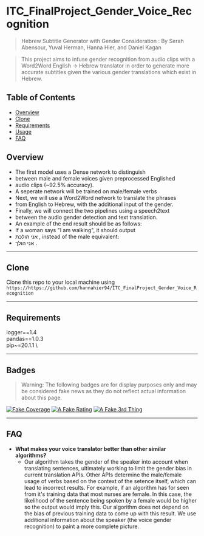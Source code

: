 # ITC_FinalProject_Gender_Voice_Recognition

> Hebrew Subtitle Generator with Gender Consideration : By Serah Abensour, Yuval Herman, Hanna Hier, and Daniel Kagan

> This project aims to infuse gender recognition from audio clips with a Word2Word English -> Hebrew translator in order to generate more accurate subtitles given the various gender translations which exist in Hebrew. 



## Table of Contents

- [Overview](#Overview)
- [Clone](#Clone)
- [Requirements](#Requirements)
- [Usage](#Usage)
- [FAQ](#FAQ)

## Overview 

- The first model uses a Dense network to distinguish
- between male and female voices given preprocessed Englished
- audio clips (~92.5% accuracy). 
- A seperate network will be trained on male/female verbs 
- Next, we will use a Word2Word network to translate the phrases
- from English to Hebrew, with the additional input of the gender.
- Finally, we will connect the two pipelines using a speech2text
- between the audio gender detection and text translation. 
- An example of the end result should be as follows: 
- If a woman says "I am walking", it should output 
- אני הולכת , instead of the male equivalent: 
- אני הולך .

---
## Clone

Clone this repo to your local machine using `https://https://github.com/hannahier94/ITC_FinalProject_Gender_Voice_Recognition`

---

## Requirements

logger==1.4 \
pandas==1.0.3 \
pip~=20.1.1 \

---


## Badges
> Warning: The following badges are for display purposes only and may be considered fake news as they do not reflect actual information about this page. 

[![Fake Coverage](https://camo.githubusercontent.com/3eff610e3559385c77a9b6d87cbe1252cab79a4d/68747470733a2f2f696d672e736869656c64732e696f2f62616467652f636f7665726167652d38302532352d79656c6c6f77677265656e)](https://travis-ci.org/badges/badgerbadgerbadger)  [![A Fake Rating](https://camo.githubusercontent.com/d5cd29c0e2930c3c4026ba87ff427e2e340f461b/68747470733a2f2f696d672e736869656c64732e696f2f62616467652f726174696e672d2545322539382538352545322539382538352545322539382538352545322539382538352545322539382538362d627269676874677265656e)](https://travis-ci.org/badges/badgerbadgerbadger)  [![A Fake 3rd Thing](https://camo.githubusercontent.com/b3fc74878a0d5fcca5a78b288aa4b489f65fd7eb/68747470733a2f2f696d672e736869656c64732e696f2f62616467652f757074696d652d3130302532352d627269676874677265656e)](https://travis-ci.org/badges/badgerbadgerbadger)

---

## FAQ

- **What makes your voice translator better than other similar algorithms?**
    - Our algorithm takes the gender of the speaker into account when translating sentences, ultimately working to limit the gender bias in current translation APIs. Other APIs determine the male/female usage of verbs based on the context of the setence itself, which can lead to incorrect results. For example, if an algorithm has for seen from it's training data that most nurses are female. In this case, the likelihood of the sentence being spoken by a female would be higher so the output would imply this. Our algorithm does not depend on the bias of previous training data to come up with this result. We use additional information about the speaker (the voice gender recognition) to paint a more complete picture.
